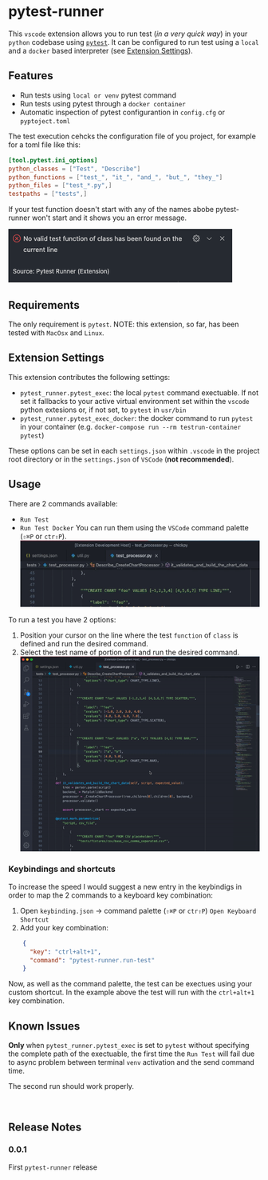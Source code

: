 # pytest-runner

This `vscode` extension allows you to run test (*in a very quick way*) in your `python` codebase using [`pytest`](https://docs.pytest.org).
It can be configured to run test using a `local` and a `docker` based interpreter (see [Extension Settings](#extestion-settings)).

## Features

- Run tests using `local or venv` pytest command
- Run tests using pytest through a `docker container`
- Automatic inspection of pytest configurantion in `config.cfg` or `pyptoject.toml`

The test execution cehcks the configuration file of you project, for example for a toml file like this:
```toml
[tool.pytest.ini_options]
python_classes = ["Test", "Describe"]
python_functions = ["test_", "it_", "and_", "but_", "they_"]
python_files = ["test_*.py",]
testpaths = ["tests",]
```
If your test function doesn't start with any of the names abobe pytest-runner won't start and it shows you an
error message.

![error](https://raw.githubusercontent.com/ernestoarbitrio/pytest-runner/main/images/err.png)

## Requirements

The only requirement is `pytest`. NOTE: this extension, so far, has been tested with `MacOsx` and `Linux`.

## Extension Settings

This extension contributes the following settings:

* `pytest_runner.pytest_exec`: the local `pytest` command exectuable. If not set it fallbacks to your active virtual environment set within the `vscode` python extesions or, if not set, to `pytest` in `usr/bin`
* `pytest_runner.pytest_exec_docker`: the docker command to run `pytest` in your container (e.g. `docker-compose run --rm testrun-container pytest`)

These options can be set in each `settings.json` within `.vscode` in the project root directory or in the `settings.json` of `VSCode` (**not recommended**).

## Usage

There are 2 commands available:
- `Run Test`
- `Run Test Docker`
You can run them using the `VSCode` command palette (`⇧⌘P` or `ctr⇧P`).
![cmd-palette](https://raw.githubusercontent.com/ernestoarbitrio/pytest-runner/main/images/cmd-palette-example.gif)

To run a test you have 2 options:
 1. Position your cursor on the line where the test `function` of `class` is defined and run the desired command.
 2. Select the test name of portion of it and run the desired command.
 ![run-test-demo](https://raw.githubusercontent.com/ernestoarbitrio/pytest-runner/main/images/run-test-demo.gif)

 ### Keybindings and shortcuts

 To increase the speed I would suggest a new entry in the keybindigs in order to map the 2 commands to a keyboard
 key combination:
  1. Open `keybinding.json` -> command palette (`⇧⌘P` or `ctr⇧P`) `Open Keyboard Shortcut`
  2. Add your key combination:
  ```json
      {
        "key": "ctrl+alt+1",
        "command": "pytest-runner.run-test"
      }
  ```
  Now, as well as the command palette, the test can be exectues using your custom shortcut. In the example above
  the test will run with the `ctrl+alt+1` key combination.


## Known Issues

**Only** when `pytest_runner.pytest_exec` is set to `pytest` without specifying the complete path of the exectuable, the first time the `Run Test` will fail due to async problem between terminal `venv` activation and the send command time.

The second run should work properly.

<br>

## Release Notes

### 0.0.1

First `pytest-runner` release

